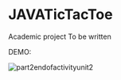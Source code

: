 # JAVATicTacToe
Academic project
To be written 


DEMO: 

![part2endofactivityunit2](https://github.com/costa911/JAVATicTacToe/assets/102555905/9ea7b958-2555-4177-9720-c8e232d8ab4d)
